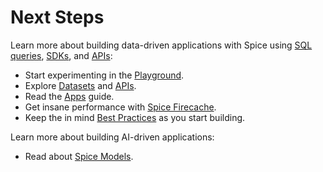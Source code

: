 # Next Steps

Learn more about building data-driven applications with Spice using [SQL queries](../../reference/sql-reference/), [SDKs](broken-reference/), and [APIs](broken-reference/):

* Start experimenting in the [Playground](https://spice.ai/login).
* Explore [Datasets](../../building-blocks/datasets.md) and [APIs](../../api/ethereum/).
* Read the [Apps](../../portal/apps/) guide.
* Get insane performance with [Spice Firecache](../../building-blocks/spice-firecache/).
* Keep the in mind [Best Practices](../best-practices.md) as you start building.

Learn more about building AI-driven applications:

* Read about [Spice Models](../../building-blocks/spice-models.md).
